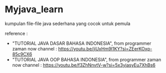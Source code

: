 # Myjava_learn
kumpulan file-file java sederhana yang cocok untuk pemula


reference :
- "TUTORIAL JAVA DASAR BAHASA INDONESIA", from programmer zaman now channel : https://youtu.be/jiUxHm9l1KY?si=ZEerKOxp-85c9CX6
- "TUTORIAL JAVA OOP BAHASA INDONESIA",  from programmer zaman now channel : https://youtu.be/f3ZhNnvtV-w?si=5x3yjasyEu7XhBs6
